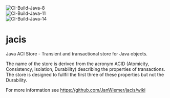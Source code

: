 ![CI-Build-Java-8](https://github.com/JanWiemer/jacis/workflows/CI-Build-Java-8/badge.svg)  
![CI-Build-Java-11](https://github.com/JanWiemer/jacis/workflows/CI-Build-Java-11/badge.svg)  
![CI-Build-Java-14](https://github.com/JanWiemer/jacis/workflows/CI-Build-Java-14/badge.svg)  

# jacis
Java ACI Store - Transient and transactional store for Java objects.

The name of the store is derived from the acronym ACID (Atomicity, Consistency, Isolation, Durability) describing the properties of transactions. The store is designed to fullfil the first three of these properties but not the Durability.

For more information see https://github.com/JanWiemer/jacis/wiki

